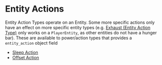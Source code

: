# Entity Actions

Entity Action Types operate on an Entity. Some more specific actions only have an effect on more specific entity types (e.g. [Exhaust (Entity Action Type)](https://origins.readthedocs.io/en/latest/types/entity_action_types/exhaust/) only works on a `PlayerEntity`, as other entities do not have a hunger bar). These are available to power/action types that provides a `entity_action` object field

- [Sleep Action](entity_actions/lunali_sleep.md)
- [Offset Action](entity_actions/lunali_offset_action.md)
